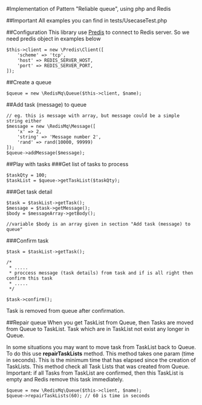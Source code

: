 #Implementation of Pattern "Reliable queue", using php and Redis

##Important
All examples you can find in tests/UsecaseTest.php

##Configuration
This library use [Predis](https://github.com/nrk/predis) to connect to Redis server.
So we need predis object in examples below

```
$this->client = new \Predis\Client([
	'scheme' => 'tcp',
	'host' => REDIS_SERVER_HOST,
	'port' => REDIS_SERVER_PORT,
]);
```

##Create a queue

```
$queue = new \RedisMq\Queue($this->client, $name);
```

##Add task (message) to queue

```
// eg. this is message with array, but message could be a simple string either
$message = new \RedisMq\Message([
    'x' => 2,
    'string' => 'Message number 2',
    'rand' => rand(10000, 99999)
]);
$queue->addMessage($message);
```

##Play with tasks
###Get list of tasks to process

```
$taskQty = 100;
$taskList = $queue->getTaskList($taskQty);
```

###Get task detail

```
$task = $taskList->getTask();
$message = $task->getMessage();
$body = $messageArray->getBody();

//variable $body is an array given in section "Add task (message) to queue"
```

###Confirm task

```
$task = $taskList->getTask();

/*
 * .....
 * proccess message (task details) from task and if is all right then confirm this task
 * .....
 */

$task->confirm();
```

Task is removed from queue after confirmation.

##Repair queue
When you get TaskList from Queue, then Tasks are moved from Queue to TaskList.
Task which are in TaskList not exist any longer in Queue.

In some situations you may want to move task from TaskList back to Queue.
To do this use **repairTaskLists** method. This method takes one param (time in seconds).
This is the minimum time that has elapsed since the creation of TaskLists.
This method check all Task Lists that was created from Queue.
Important: if all Tasks from TaskList are confirmed, then this TaskList is empty and Redis remove this task immediately.

```
$queue = new \RedisMq\Queue($this->client, $name);
$queue->repairTaskLists(60); // 60 is time in seconds
```